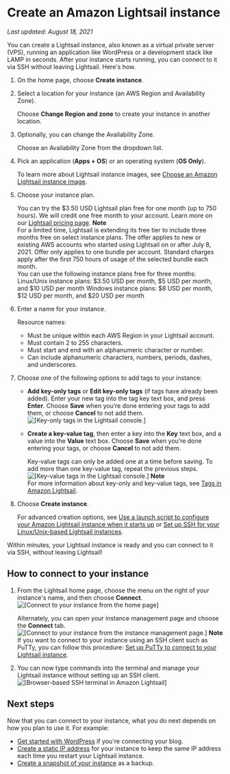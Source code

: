 # Create an Amazon Lightsail instance<a name="how-to-create-amazon-lightsail-instance-virtual-private-server-vps"></a>

 *Last updated: August 18, 2021* 

You can create a Lightsail instance, also known as a virtual private server \(VPS\), running an application like WordPress or a development stack like LAMP in seconds\. After your instance starts running, you can connect to it via SSH without leaving Lightsail\. Here's how\.

1. On the home page, choose **Create instance**\.

1. Select a location for your instance \(an AWS Region and Availability Zone\)\.

   Choose **Change Region and zone** to create your instance in another location\.

1. Optionally, you can change the Availability Zone\.

   Choose an Availability Zone from the dropdown list\.

1. Pick an application \(**Apps \+ OS**\) or an operating system \(**OS Only**\)\.

   To learn more about Lightsail instance images, see [Choose an Amazon Lightsail instance image](compare-options-choose-lightsail-instance-image.md)\.

1. Choose your instance plan\.

   You can try the $3\.50 USD Lightsail plan free for one month \(up to 750 hours\)\. We will credit one free month to your account\. Learn more on our [Lightsail pricing page](http://www.amazonlightsail.com/pricing/)\.
**Note**  
For a limited time, Lightsail is extending its free tier to include three months free on select instance plans\. The offer applies to new or existing AWS accounts who started using Lightsail on or after July 8, 2021\. Offer only applies to one bundle per account\. Standard charges apply after the first 750 hours of usage of the selected bundle each month\.  
You can use the following instance plans free for three months:  
Linux/Unix instance plans: $3\.50 USD per month, $5 USD per month, and $10 USD per month
Windows instance plans: $8 USD per month, $12 USD per month, and $20 USD per month

1. Enter a name for your instance\.

   Resource names:
   + Must be unique within each AWS Region in your Lightsail account\.
   + Must contain 2 to 255 characters\.
   + Must start and end with an alphanumeric character or number\.
   + Can include alphanumeric characters, numbers, periods, dashes, and underscores\.

1. Choose one of the following options to add tags to your instance:
   + **Add key\-only tags** or **Edit key\-only tags** \(if tags have already been added\)\. Enter your new tag into the tag key text box, and press **Enter**\. Choose **Save** when you’re done entering your tags to add them, or choose **Cancel** to not add them\.  
![\[Key-only tags in the Lightsail console.\]](https://d9yljz1nd5001.cloudfront.net/en_us/1490b6b36a8ed9d4b2232825b79c8222/images/amazon-lightsail-key-only-tags.png)
   + **Create a key\-value tag**, then enter a key into the **Key** text box, and a value into the **Value** text box\. Choose **Save** when you’re done entering your tags, or choose **Cancel** to not add them\.

     Key\-value tags can only be added one at a time before saving\. To add more than one key\-value tag, repeat the previous steps\.  
![\[Key-value tags in the Lightsail console.\]](https://d9yljz1nd5001.cloudfront.net/en_us/1490b6b36a8ed9d4b2232825b79c8222/images/amazon-lightsail-key-value-tag.png)
**Note**  
For more information about key\-only and key\-value tags, see [Tags in Amazon Lightsail](amazon-lightsail-tags.md)\.

1. Choose **Create instance**\.

   For advanced creation options, see [Use a launch script to configure your Amazon Lightsail instance when it starts up](lightsail-how-to-configure-server-additional-data-shell-script.md) or [Set up SSH for your Linux/Unix\-based Lightsail instances](lightsail-how-to-set-up-ssh.md)\.

Within minutes, your Lightsail instance is ready and you can connect to it via SSH, without leaving Lightsail\!

## How to connect to your instance<a name="create-an-instance-connect-to-your-instance"></a>

1. From the Lightsail home page, choose the menu on the right of your instance's name, and then choose **Connect**\.  
![\[Connect to your instance from the home page\]](https://d9yljz1nd5001.cloudfront.net/en_us/1490b6b36a8ed9d4b2232825b79c8222/images/amazon-lightsail-connect-to-your-instance.png)

   Alternately, you can open your instance management page and choose the **Connect** tab\.  
![\[Connect to your instance from the instance management page.\]](https://d9yljz1nd5001.cloudfront.net/en_us/1490b6b36a8ed9d4b2232825b79c8222/images/amazon-lightsail-connect-to-your-instance-from-instance-management-page.png)
**Note**  
If you want to connect to your instance using an SSH client such as PuTTy, you can follow this procedure: [Set up PuTTy to connect to your Lightsail instance](lightsail-how-to-set-up-putty-to-connect-using-ssh.md)\.

1. You can now type commands into the terminal and manage your Lightsail instance without setting up an SSH client\.  
![\[Browser-based SSH terminal in Amazon Lightsail\]](https://d9yljz1nd5001.cloudfront.net/en_us/1490b6b36a8ed9d4b2232825b79c8222/images/amazon-lightsail-bitnami-terminal-window.png)

## Next steps<a name="create-an-instance-next-steps"></a>

Now that you can connect to your instance, what you do next depends on how you plan to use it\. For example:
+ [Get started with WordPress](getting-started-with-wordpress-and-lightsail.md) if you're connecting your blog\.
+ [Create a static IP address](lightsail-create-static-ip.md) for your instance to keep the same IP address each time you restart your Lightsail instance\.
+ [Create a snapshot of your instance](lightsail-how-to-create-a-snapshot-of-your-instance.md) as a backup\.